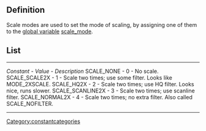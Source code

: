 Definition
----------

Scale modes are used to set the mode of scaling, by assigning one of
them to the [global variable](global_variable "wikilink")
[scale\_mode](scale_mode "wikilink").

List
----

  ------------------- ----------- ------------------------------------------------------------------
  *Constant*          - *Value*   - *Description*
  SCALE\_NONE         - 0         - No scale.
  SCALE\_SCALE2X      - 1         - Scale two times; use some filter. Looks like MODE\_2XSCALE.
  SCALE\_HQ2X         - 2         - Scale two times; use HQ filter. Looks nice, runs slower.
  SCALE\_SCANLINE2X   - 3         - Scale two times; use scanline filter.
  SCALE\_NORMAL2X     - 4         - Scale two times; no extra filter. Also called SCALE\_NOFILTER.
  ------------------- ----------- ------------------------------------------------------------------

<Category:constantcategories>
